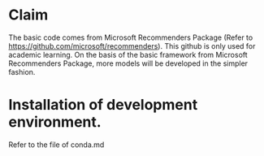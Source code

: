 # Claim

The basic code comes from Microsoft Recommenders Package (Refer to https://github.com/microsoft/recommenders). This github is only used for academic learning. On the basis of the basic framework from Microsoft Recommenders Package, more models will be developed in the simpler fashion. 


# Installation of development environment.

Refer to the file of conda.md